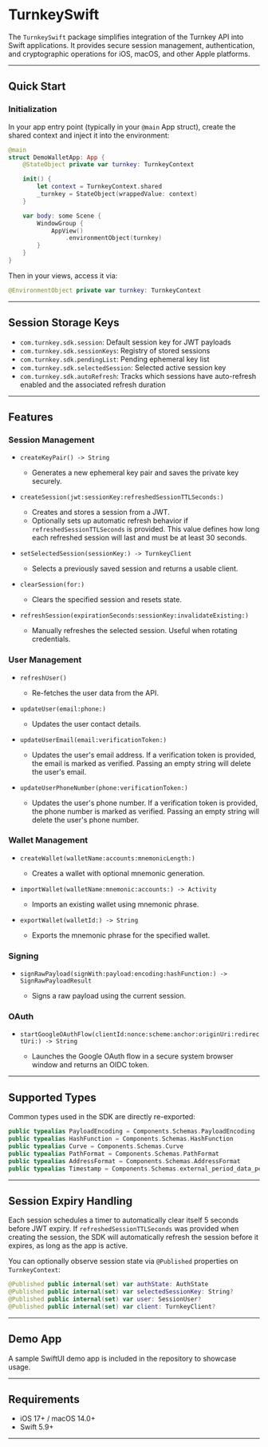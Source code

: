 # TurnkeySwift

The `TurnkeySwift` package simplifies integration of the Turnkey API into Swift applications. It provides secure session management, authentication, and cryptographic operations for iOS, macOS, and other Apple platforms.

---

## Quick Start

### Initialization

In your app entry point (typically in your `@main` App struct), create the shared context and inject it into the environment:

```swift
@main
struct DemoWalletApp: App {
    @StateObject private var turnkey: TurnkeyContext

    init() {
        let context = TurnkeyContext.shared
        _turnkey = StateObject(wrappedValue: context)
    }

    var body: some Scene {
        WindowGroup {
            AppView()
                .environmentObject(turnkey)
        }
    }
}
```

Then in your views, access it via:

```swift
@EnvironmentObject private var turnkey: TurnkeyContext
```

---

## Session Storage Keys

* `com.turnkey.sdk.session`: Default session key for JWT payloads
* `com.turnkey.sdk.sessionKeys`: Registry of stored sessions
* `com.turnkey.sdk.pendingList`: Pending ephemeral key list
* `com.turnkey.sdk.selectedSession`: Selected active session key
* `com.turnkey.sdk.autoRefresh`: Tracks which sessions have auto-refresh enabled and the associated refresh duration

---

## Features

### Session Management

* `createKeyPair() -> String`

  * Generates a new ephemeral key pair and saves the private key securely.

* `createSession(jwt:sessionKey:refreshedSessionTTLSeconds:)`

  * Creates and stores a session from a JWT.
  * Optionally sets up automatic refresh behavior if `refreshedSessionTTLSeconds` is provided. This value defines how long each refreshed session will last and must be at least 30 seconds.

* `setSelectedSession(sessionKey:) -> TurnkeyClient`

  * Selects a previously saved session and returns a usable client.

* `clearSession(for:)`

  * Clears the specified session and resets state.

* `refreshSession(expirationSeconds:sessionKey:invalidateExisting:)`

  * Manually refreshes the selected session. Useful when rotating credentials.

### User Management

* `refreshUser()`

  * Re-fetches the user data from the API.

* `updateUser(email:phone:)`

  * Updates the user contact details.

* `updateUserEmail(email:verificationToken:)`

  * Updates the user's email address. If a verification token is provided, the email is marked as verified. Passing an empty string will delete the user's email.

* `updateUserPhoneNumber(phone:verificationToken:)`

  * Updates the user's phone number. If a verification token is provided, the phone number is marked as verified. Passing an empty string will delete the user's phone number.

### Wallet Management

* `createWallet(walletName:accounts:mnemonicLength:)`

  * Creates a wallet with optional mnemonic generation.

* `importWallet(walletName:mnemonic:accounts:) -> Activity`

  * Imports an existing wallet using mnemonic phrase.

* `exportWallet(walletId:) -> String`

  * Exports the mnemonic phrase for the specified wallet.

### Signing

* `signRawPayload(signWith:payload:encoding:hashFunction:) -> SignRawPayloadResult`

  * Signs a raw payload using the current session.

### OAuth

* `startGoogleOAuthFlow(clientId:nonce:scheme:anchor:originUri:redirectUri:) -> String`

  * Launches the Google OAuth flow in a secure system browser window and returns an OIDC token.

---

## Supported Types

Common types used in the SDK are directly re-exported:

```swift
public typealias PayloadEncoding = Components.Schemas.PayloadEncoding
public typealias HashFunction = Components.Schemas.HashFunction
public typealias Curve = Components.Schemas.Curve
public typealias PathFormat = Components.Schemas.PathFormat
public typealias AddressFormat = Components.Schemas.AddressFormat
public typealias Timestamp = Components.Schemas.external_period_data_period_v1_period_Timestamp
```

---

## Session Expiry Handling

Each session schedules a timer to automatically clear itself 5 seconds before JWT expiry. If `refreshedSessionTTLSeconds` was provided when creating the session, the SDK will automatically refresh the session before it expires, as long as the app is active.

You can optionally observe session state via `@Published` properties on `TurnkeyContext`:

```swift
@Published public internal(set) var authState: AuthState
@Published public internal(set) var selectedSessionKey: String?
@Published public internal(set) var user: SessionUser?
@Published public internal(set) var client: TurnkeyClient?
```

---

## Demo App

A sample SwiftUI demo app is included in the repository to showcase usage.

---

## Requirements

* iOS 17+ / macOS 14.0+
* Swift 5.9+

---

